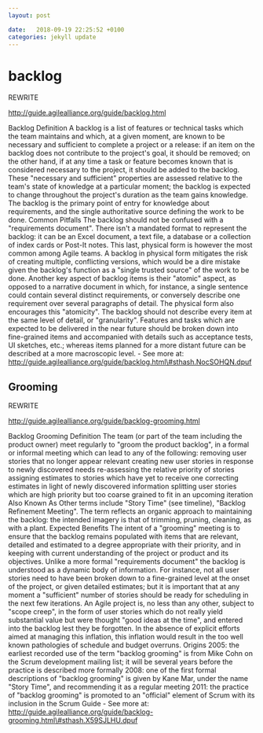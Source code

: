 ```yaml
---
layout: post

date:   2018-09-19 22:25:52 +0100
categories: jekyll update
---
```

backlog
=======

REWRITE

http://guide.agilealliance.org/guide/backlog.html

Backlog Definition A backlog is a list of features or technical tasks
which the team maintains and which, at a given moment, are known to be
necessary and sufficient to complete a project or a release: if an item
on the backlog does not contribute to the project's goal, it should be
removed; on the other hand, if at any time a task or feature becomes
known that is considered necessary to the project, it should be added to
the backlog. These \"necessary and sufficient\" properties are assessed
relative to the team's state of knowledge at a particular moment; the
backlog is expected to change throughout the project's duration as the
team gains knowledge. The backlog is the primary point of entry for
knowledge about requirements, and the single authoritative source
defining the work to be done. Common Pitfalls The backlog should not be
confused with a \"requirements document\". There isn't a mandated format
to represent the backlog: it can be an Excel document, a text file, a
database or a collection of index cards or Post-It notes. This last,
physical form is however the most common among Agile teams. A backlog in
physical form mitigates the risk of creating multiple, conflicting
versions, which would be a dire mistake given the backlog's function as
a \"single trusted source\" of the work to be done. Another key aspect
of backlog items is their \"atomic\" aspect, as opposed to a narrative
document in which, for instance, a single sentence could contain several
distinct requirements, or conversely describe one requirement over
several paragraphs of detail. The physical form also encourages this
\"atomicity\". The backlog should not describe every item at the same
level of detail, or \"granularity\". Features and tasks which are
expected to be delivered in the near future should be broken down into
fine-grained items and accompanied with details such as acceptance
tests, UI sketches, etc.; whereas items planned for a more distant
future can be described at a more macroscopic level. - See more at:
http://guide.agilealliance.org/guide/backlog.html\#sthash.NocSOHQN.dpuf

Grooming
--------

REWRITE

http://guide.agilealliance.org/guide/backlog-grooming.html

Backlog Grooming Definition The team (or part of the team including the
product owner) meet regularly to \"groom the product backlog\", in a
formal or informal meeting which can lead to any of the following:
removing user stories that no longer appear relevant creating new user
stories in response to newly discovered needs re-assessing the relative
priority of stories assigning estimates to stories which have yet to
receive one correcting estimates in light of newly discovered
information splitting user stories which are high priority but too
coarse grained to fit in an upcoming iteration Also Known As Other terms
include \"Story Time\" (see timeline), \"Backlog Refinement Meeting\".
The term reflects an organic approach to maintaining the backlog: the
intended imagery is that of trimming, pruning, cleaning, as with a
plant. Expected Benefits The intent of a \"grooming\" meeting is to
ensure that the backlog remains populated with items that are relevant,
detailed and estimated to a degree appropriate with their priority, and
in keeping with current understanding of the project or product and its
objectives. Unlike a more formal \"requirements document\" the backlog
is understood as a dynamic body of information. For instance, not all
user stories need to have been broken down to a fine-grained level at
the onset of the project, or given detailed estimates; but it is
important that at any moment a \"sufficient\" number of stories should
be ready for scheduling in the next few iterations. An Agile project is,
no less than any other, subject to \"scope creep\", in the form of user
stories which do not really yield substantial value but were thought
\"good ideas at the time\", and entered into the backlog lest they be
forgotten. In the absence of explicit efforts aimed at managing this
inflation, this inflation would result in the too well known pathologies
of schedule and budget overruns. Origins 2005: the earliest recorded use
of the term \"backlog grooming\" is from Mike Cohn on the Scrum
development mailing list; it will be several years before the practice
is described more formally 2008: one of the first formal descriptions of
\"backlog grooming\" is given by Kane Mar, under the name \"Story
Time\", and recommending it as a regular meeting 2011: the practice of
\"backlog grooming\" is promoted to an \"official\" element of Scrum
with its inclusion in the Scrum Guide - See more at:
http://guide.agilealliance.org/guide/backlog-grooming.html\#sthash.X59SJLHU.dpuf
